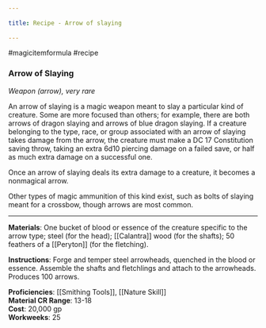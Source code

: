 --- 
title: Recipe - Arrow of slaying 
---
#magicitemformula #recipe

### Arrow of Slaying

_Weapon (arrow), very rare_  

An arrow of slaying is a magic weapon meant to slay a particular kind of creature. Some are more focused than others; for example, there are both arrows of dragon slaying and arrows of blue dragon slaying. If a creature belonging to the type, race, or group associated with an arrow of slaying takes damage from the arrow, the creature must make a DC 17 Constitution saving throw, taking an extra 6d10 piercing damage on a failed save, or half as much extra damage on a successful one.

Once an arrow of slaying deals its extra damage to a creature, it becomes a nonmagical arrow.

Other types of magic ammunition of this kind exist, such as bolts of slaying meant for a crossbow, though arrows are most common.

---

**Materials**: One bucket of blood or essence of the creature specific to the arrow type; steel (for the head); [[Calantra]] wood (for the shafts); 50 feathers of a [[Peryton]] (for the fletching).

**Instructions**: Forge and temper steel arrowheads, quenched in the blood or essence. Assemble the shafts and fletchlings and attach to the arrowheads. Produces 100 arrows.

**Proficiencies**: [[Smithing Tools]], [[Nature Skill]]  
**Material CR Range**: 13-18  
**Cost**: 20,000 gp  
**Workweeks**: 25
